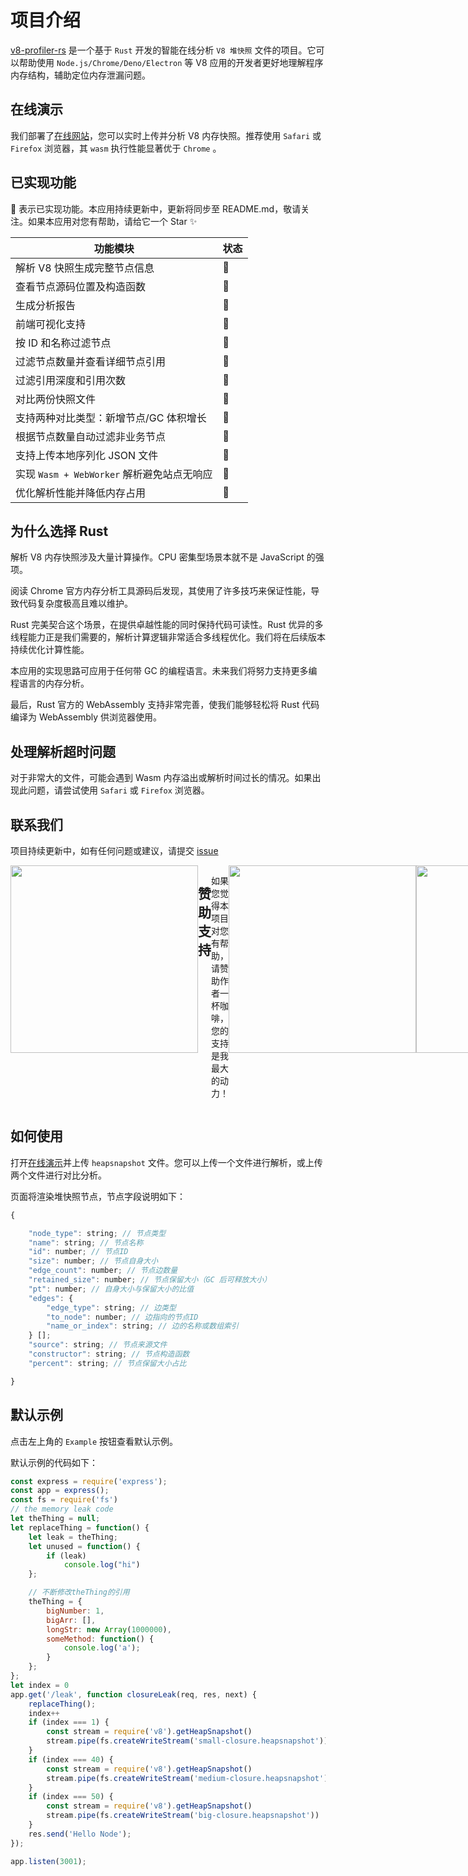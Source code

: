 # 项目介绍

[v8-profiler-rs](https://github.com/zhangyuang/v8-profiler-rs) 是一个基于 `Rust` 开发的智能在线分析 `V8 堆快照` 文件的项目。它可以帮助使用 `Node.js/Chrome/Deno/Electron` 等 V8 应用的开发者更好地理解程序内存结构，辅助定位内存泄漏问题。

## 在线演示

我们部署了[在线网站](https://v8.ssr-fc.com/)，您可以实时上传并分析 V8 内存快照。推荐使用 `Safari` 或 `Firefox` 浏览器，其 `wasm` 执行性能显著优于 `Chrome` 。

## 已实现功能

🚀 表示已实现功能。本应用持续更新中，更新将同步至 README.md，敬请关注。如果本应用对您有帮助，请给它一个 Star ✨

| 功能模块 | 状态 |
|-----------|--------|
| 解析 V8 快照生成完整节点信息 | 🚀 |
| 查看节点源码位置及构造函数 | 🚀 |
| 生成分析报告 | 🚀 |
| 前端可视化支持 | 🚀 |
| 按 ID 和名称过滤节点 | 🚀 |
| 过滤节点数量并查看详细节点引用 | 🚀 |
| 过滤引用深度和引用次数 | 🚀 |
| 对比两份快照文件 | 🚀 |
| 支持两种对比类型：新增节点/GC 体积增长 | 🚀 |
| 根据节点数量自动过滤非业务节点 | 🚀 |
| 支持上传本地序列化 JSON 文件 | 🚀 |
| 实现 `Wasm + WebWorker` 解析避免站点无响应 | 🚀 |
| 优化解析性能并降低内存占用 | 🚀 |

## 为什么选择 Rust

解析 V8 内存快照涉及大量计算操作。CPU 密集型场景本就不是 JavaScript 的强项。

阅读 Chrome 官方内存分析工具源码后发现，其使用了许多技巧来保证性能，导致代码复杂度极高且难以维护。

Rust 完美契合这个场景，在提供卓越性能的同时保持代码可读性。Rust 优异的多线程能力正是我们需要的，解析计算逻辑非常适合多线程优化。我们将在后续版本持续优化计算性能。

本应用的实现思路可应用于任何带 GC 的编程语言。未来我们将努力支持更多编程语言的内存分析。

最后，Rust 官方的 WebAssembly 支持非常完善，使我们能够轻松将 Rust 代码编译为 WebAssembly 供浏览器使用。

## 处理解析超时问题

对于非常大的文件，可能会遇到 Wasm 内存溢出或解析时间过长的情况。如果出现此问题，请尝试使用 `Safari` 或 `Firefox` 浏览器。

## 联系我们

项目持续更新中，如有任何问题或建议，请提交 [issue](https://github.com/zhangyuang/v8-profiler-rs/issues)

<div style="display:flex">
<img src="https://res.wx.qq.com/op_res/Nv12X2und927FEOvJ5iflzX-WBW07GSC22kumTCiShZnudKpG0jMuRs70ecHQb3Hy1QjjaASNzyOuMgHr43Wpw" width="300">

## 赞助支持

如果您觉得本项目对您有帮助，请赞助作者一杯咖啡，您的支持是我最大的动力！

<img src="https://res.wx.qq.com/op_res/iFZOgoe_-KP8Y-EfgfZkEEQ4fU2WcAhMbubL3CFq9VbCktQyiUO5tnJouMfJhvBX4JQ2Wio1Pw04PR68MBjbwQ" width="300">
<img src="https://res.wx.qq.com/op_res/9jSx7WJn6FBlfQ0ColL4hnvX91D9MlB_XPCgLFM527qknHp0utXZkLah6MYcumdVejK4884dvgkY0NIbBLPrYg" width="300">
</div>

## 如何使用

打开[在线演示](https://v8.ssr-fc.com/)并上传 `heapsnapshot` 文件。您可以上传一个文件进行解析，或上传两个文件进行对比分析。

页面将渲染堆快照节点，节点字段说明如下：

```js
{

    "node_type": string; // 节点类型
    "name": string; // 节点名称
    "id": number; // 节点ID
    "size": number; // 节点自身大小
    "edge_count": number; // 节点边数量
    "retained_size": number; // 节点保留大小（GC 后可释放大小）
    "pt": number; // 自身大小与保留大小的比值
    "edges": {
        "edge_type": string; // 边类型
        "to_node": number; // 边指向的节点ID
        "name_or_index": string; // 边的名称或数组索引
    } [];
    "source": string; // 节点来源文件
    "constructor": string; // 节点构造函数
    "percent": string; // 节点保留大小占比

}
```

## 默认示例

点击左上角的 `Example` 按钮查看默认示例。

默认示例的代码如下：

```js
const express = require('express');
const app = express();
const fs = require('fs')
// the memory leak code
let theThing = null;
let replaceThing = function() {
    let leak = theThing;
    let unused = function() {
        if (leak)
            console.log("hi")
    };

    // 不断修改theThing的引用
    theThing = {
        bigNumber: 1,
        bigArr: [],
        longStr: new Array(1000000),
        someMethod: function() {
            console.log('a');
        }
    };
};
let index = 0
app.get('/leak', function closureLeak(req, res, next) {
    replaceThing();
    index++
    if (index === 1) {
        const stream = require('v8').getHeapSnapshot()
        stream.pipe(fs.createWriteStream('small-closure.heapsnapshot'))
    }
    if (index === 40) {
        const stream = require('v8').getHeapSnapshot()
        stream.pipe(fs.createWriteStream('medium-closure.heapsnapshot'))
    }
    if (index === 50) {
        const stream = require('v8').getHeapSnapshot()
        stream.pipe(fs.createWriteStream('big-closure.heapsnapshot'))
    }
    res.send('Hello Node');
});

app.listen(3001);
```

